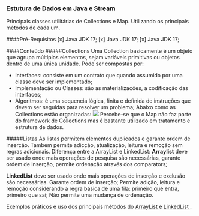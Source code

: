 ### Estutura de Dados em Java e Stream
Principais classes utilitárias de Collections e Map. Utilizando os principais métodos de cada um.

####Pré-Requisitos
[x] Java JDK 17;
[x] Java JDK 17;
[x] Java JDK 17;

####Conteúdo
#####Collections
Uma Collection basicamente é um objeto que agrupa múltiplos elementos, sejam variáveis primitivas ou objetos dentro de uma única unidade. Pode ser compostas por:
* Interfaces: consiste em um contrato que quando assumido por uma classe deve ser implementado;
* Implementação ou Classes: são as materializações, a codificação das interfaces;
* Algoritmos: é uma sequencia lógica, finita e definida de instruções que devem ser seguidas para resolver um problema;
Abaixo como as Collections estão organizadas:
![](http://www.startertutorials.com/corejava/wp-content/uploads/2018/02/collections-hierarchy.png)
Percebe-se que o Map não faz parte do framework de Collections mas é bastante utilizado em tratamento e estrutura de dados.

#####Listas
As listas permitem elementos duplicados e garante ordem de inserção. Também permite adicção, atualização, leitura e remoção sem regras adicionais.
Diferença entre a ArrayList e LinkedList: 
**Arraylist** deve ser usado onde mais operações de pesquisa são necessárias, garante ordem de inserção, permite ordenação através dos comparators;

**LinkedList** deve ser usado onde mais operações de inserção e exclusão são necessárias. Garante ordem de inserção; Permite adição, leitura e remoção considerando a regra básica de uma fila: primeiro que entra, primeiro que sai; Não permite uma mudança de ordenação.

Exemplos práticos e uso dos principais métodos do <a href="https://github.com/kayladeodato/estrutura-dados-collection-stream/tree/main/src/br/com/projeto/dados/list/playlist"> ArrayList </a> e <a href="https://github.com/kayladeodato/estrutura-dados-collection-stream/tree/main/src/br/com/projeto/dados/list/carrinho"> LinkedList </a>.
